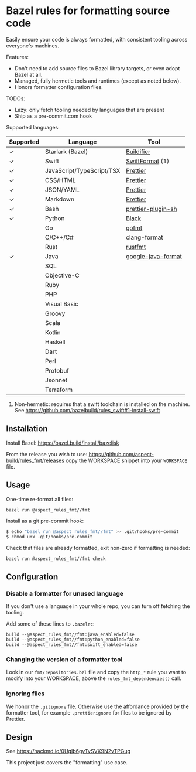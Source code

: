 # Bazel rules for formatting source code

Easily ensure your code is always formatted, with consistent tooling across everyone's machines.

Features:

- Don't need to add source files to Bazel library targets, or even adopt Bazel at all.
- Managed, fully hermetic tools and runtimes (except as noted below).
- Honors formatter configuration files.

TODOs:

- Lazy: only fetch tooling needed by languages that are present
- Ship as a pre-commit.com hook

Supported languages:

| Supported | Language                  | Tool                                                           |
| --------- | ------------------------- | -------------------------------------------------------------- |
| ✓         | Starlark (Bazel)          | [Buildifier](https://github.com/keith/buildifier-prebuilt)     |
| ✓         | Swift                     | [SwiftFormat](https://github.com/nicklockwood/SwiftFormat) (1) |
| ✓         | JavaScript/TypeScript/TSX | [Prettier]                                                     |
| ✓         | CSS/HTML                  | [Prettier]                                                     |
| ✓         | JSON/YAML                 | [Prettier]                                                     |
| ✓         | Markdown                  | [Prettier]                                                     |
| ✓         | Bash                      | [prettier-plugin-sh](https://github.com/un-ts/prettier)        |
| ✓         | Python                    | [Black](https://pypi.org/project/black/)                       |
|           | Go                        | [gofmt](https://pkg.go.dev/cmd/gofmt)                          |
|           | C/C++/C#                  | clang-format                                                   |
|           | Rust                      | [rustfmt](https://github.com/rust-lang/rustfmt)                |
| ✓         | Java                      | [google-java-format]                                           |
|           | SQL                       |                                                                |
|           | Objective-C               |                                                                |
|           | Ruby                      |                                                                |
|           | PHP                       |                                                                |
|           | Visual Basic              |                                                                |
|           | Groovy                    |                                                                |
|           | Scala                     |                                                                |
|           | Kotlin                    |                                                                |
|           | Haskell                   |                                                                |
|           | Dart                      |                                                                |
|           | Perl                      |                                                                |
|           | Protobuf                  |                                                                |
|           | Jsonnet                   |                                                                |
|           | Terraform                 |                                                                |

[prettier]: https://prettier.io
[google-java-format]: https://github.com/google/google-java-format

1. Non-hermetic: requires that a swift toolchain is installed on the machine.
   See https://github.com/bazelbuild/rules_swift#1-install-swift

## Installation

Install Bazel: <https://bazel.build/install/bazelisk>

From the release you wish to use:
<https://github.com/aspect-build/rules_fmt/releases>
copy the WORKSPACE snippet into your `WORKSPACE` file.

## Usage

One-time re-format all files:

`bazel run @aspect_rules_fmt//fmt`

Install as a git pre-commit hook:

```bash
$ echo "bazel run @aspect_rules_fmt//fmt" >> .git/hooks/pre-commit
$ chmod u+x .git/hooks/pre-commit
```

Check that files are already formatted, exit non-zero if formatting is needed:

`bazel run @aspect_rules_fmt//fmt check`

## Configuration

### Disable a formatter for unused language

If you don't use a language in your whole repo, you can turn off fetching the tooling.

Add some of these lines to `.bazelrc`:

```
build --@aspect_rules_fmt//fmt:java_enabled=false
build --@aspect_rules_fmt//fmt:python_enabled=false
build --@aspect_rules_fmt//fmt:swift_enabled=false
```

### Changing the version of a formatter tool

Look in our `fmt/repositories.bzl` file and copy the `http_*` rule you want to modify into your WORKSPACE, above the `rules_fmt_dependencies()` call.

### Ignoring files

We honor the `.gitignore` file. Otherwise use the affordance provided by the formatter tool, for example `.prettierignore` for files to be ignored by Prettier.

## Design

See https://hackmd.io/0UgIb6gyTvSVX9N2vTPGug

This project just covers the "formatting" use case.
